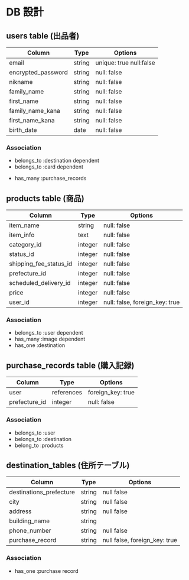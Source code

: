 # DB 設計

## users table (出品者)

| Column             | Type                |Options                    |
|--------------------|---------------------|---------------------------|
| email              | string              | unique: true  null:false  |
| encrypted_password | string              | null: false               |
| nikname            | string              | null: false               |
| family_name        | string              | null: false               |
| first_name         | string              | null: false               |
| family_name_kana   | string              | null: false               |
| first_name_kana    | string              | null: false               |
| birth_date         | date                | null: false               |

### Association

* belongs_to :destination dependent
* belongs_to :card dependent
- has_many :purchase_records

## products table (商品)

| Column                 | Type       | Options                        |
|------------------------|------------|--------------------------------|
| item_name              | string     | null: false                    |
| item_info              | text       | null: false                    |
| category_id            | integer    | null: false                    |
| status_id              | integer    | null: false                    |
| shipping_fee_status_id | integer    | null: false                    |
| prefecture_id          | integer    | null: false                    |
| scheduled_delivery_id  | integer    | null: false                    |
| price                  | integer    | null: false                    |
| user_id                | integer    | null: false,   foreign_key: true|

### Association

- belongs_to :user dependent
- has_many :image dependent
- has_one :destination


 ##  purchase_records table (購入記録) 

| Column      | Type       | Options           |
|-------------|------------|-------------------|
| user        | references | foreign_key: true |
| prefecture_id  | integer    | null: false      |

### Association

- belongs_to :user
- belongs_to :destination
- belong_to :products



## destination_tables (住所テーブル) 

|Column                       |Type         |Options                          |
|---------------------------- |-------------|---------------------------------|
| destinations_prefecture     | string      | null false                      |
| city                        | string      | null false                      |
| address                     | string      | null false                      |
| building_name               | string      |                                 |
| phone_number                | string      | null false                      |
| purchase_record             | string      | null false,  foreign_key: true   |


### Association
- has_one :purchase record